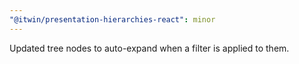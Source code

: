 ```yaml
---
"@itwin/presentation-hierarchies-react": minor
---
```


Updated tree nodes to auto-expand when a filter is applied to them.
